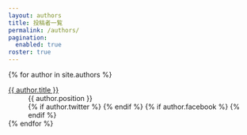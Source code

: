 ```yaml
---
layout: authors
title: 投稿者一覧
permalink: /authors/
pagination: 
  enabled: true
roster: true
---
```


  {% for author in site.authors %}
    <dt><a href="{{ author.url }}">{{ author.title }}</a></dt>
    <dd>{{ author.position }}<br />
    {% if author.twitter %}
    <a href="https://twitter.com/{{ author.twitter }}" target="_blank" rel="noopener" role="link" aria-label="Twitter"><i class="fa-twitter"></i></a>
    {% endif %}
    {% if author.facebook %}
    <a href="https://www.facebook.com/{{ author.facebook }}" target="_blank" rel="noopener" role="link" aria-label="Facebook"><i class="fa-facebook"></i></a>
    {% endif %}
    </dd>
  {% endfor %}
